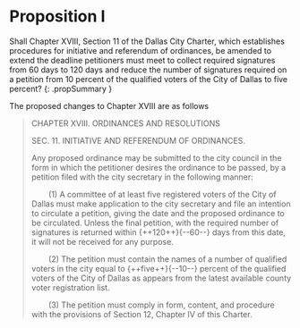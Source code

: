 # Proposition I

Shall Chapter XVIII, Section 11 of the Dallas City Charter, which establishes procedures for initiative and referendum of ordinances, be amended to extend the deadline petitioners must meet to collect required signatures from 60 days to 120 days and reduce the number of signatures required on a petition from 10 percent of the qualified voters of the City of Dallas to five percent?
{: .propSummary }

The proposed changes to Chapter XVIII are as follows

> CHAPTER XVIII. ORDINANCES AND RESOLUTIONS
>
> SEC. 11. INITIATIVE AND REFERENDUM OF ORDINANCES.
>
> Any proposed ordinance may be submitted to the city council in the form in which the
petitioner desires the ordinance to be passed, by a petition filed with the city secretary in the following
manner:
>
> <span style="display:inline-block; width: 30px;"></span>(1) A committee of at least five registered voters of the City of Dallas must make application to the city secretary and file an intention to circulate a petition, giving the date and the proposed ordinance to be circulated. Unless the final petition, with the required number of signatures is returned within {++120++}{--60--} days from this date, it will not be received for any purpose.
>
> <span style="display:inline-block; width: 30px;"></span>(2) The petition must contain the names of a number of qualified voters in the city equal to {++five++}{--10--} percent of the qualified voters of the City of Dallas as appears from the latest available county voter registration list.
>
> <span style="display:inline-block; width: 30px;"></span>(3) The petition must comply in form, content, and procedure with the provisions of Section 12, Chapter IV of this Charter. 
